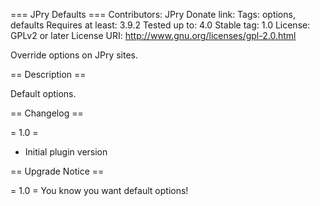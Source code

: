 === JPry Defaults ===
Contributors: JPry
Donate link: 
Tags: options, defaults
Requires at least: 3.9.2
Tested up to: 4.0
Stable tag: 1.0
License: GPLv2 or later
License URI: http://www.gnu.org/licenses/gpl-2.0.html

Override options on JPry sites.

== Description ==

Default options.

== Changelog ==

= 1.0 =
* Initial plugin version

== Upgrade Notice ==

= 1.0 =
You know you want default options!
